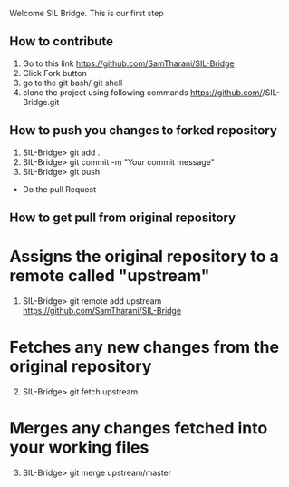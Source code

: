 Welcome SIL Bridge. This is our first step

How to contribute
-----------------
1. Go to this link https://github.com/SamTharani/SIL-Bridge
2. Click Fork button
3. go to the git bash/ git shell
4. clone the project using following commands
    https://github.com/<your username>/SIL-Bridge.git

How to push you changes to forked repository
--------------------------------------------
1. SIL-Bridge> git add .
2. SIL-Bridge> git commit -m "Your commit message"
3. SIL-Bridge> git push

* Do the pull Request

How to get pull from original repository
----------------------------------------
# Assigns the original repository to a remote called "upstream"
1. SIL-Bridge> git remote add upstream https://github.com/SamTharani/SIL-Bridge

# Fetches any new changes from the original repository
2. SIL-Bridge> git fetch upstream

# Merges any changes fetched into your working files
3. SIL-Bridge> git merge upstream/master


